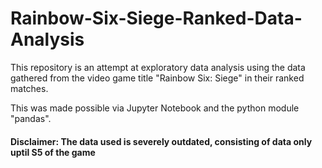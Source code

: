 # Rainbow-Six-Siege-Ranked-Data-Analysis

This repository is an attempt at exploratory data analysis using the data gathered from the video game title "Rainbow Six: Siege" in their ranked matches.

This was made possible via Jupyter Notebook and the python module "pandas".


#### Disclaimer: The data used is severely outdated, consisting of data only uptil S5 of the game
